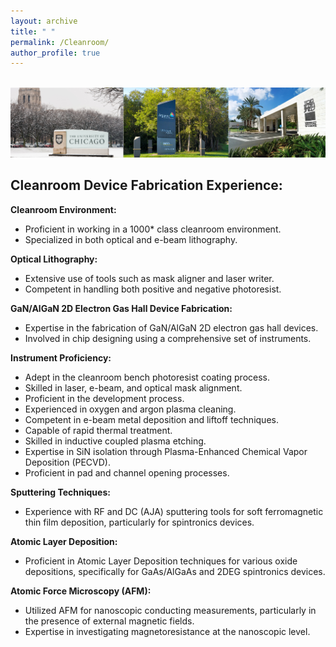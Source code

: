 ```yaml
---
layout: archive
title: " "
permalink: /Cleanroom/
author_profile: true
---
```




<br/><img src='/About.png' class='center'>


**Cleanroom Device Fabrication Experience:**
----

**Cleanroom Environment:**
- Proficient in working in a 1000* class cleanroom environment.
- Specialized in both optical and e-beam lithography.

**Optical Lithography:**

- Extensive use of tools such as mask aligner and laser writer.
- Competent in handling both positive and negative photoresist.

**GaN/AlGaN 2D Electron Gas Hall Device Fabrication:**

- Expertise in the fabrication of GaN/AlGaN 2D electron gas hall devices.
- Involved in chip designing using a comprehensive set of instruments.

**Instrument Proficiency:**

- Adept in the cleanroom bench photoresist coating process.
- Skilled in laser, e-beam, and optical mask alignment.
- Proficient in the development process.
- Experienced in oxygen and argon plasma cleaning.
- Competent in e-beam metal deposition and liftoff techniques.
- Capable of rapid thermal treatment.
- Skilled in inductive coupled plasma etching.
- Expertise in SiN isolation through Plasma-Enhanced Chemical Vapor Deposition (PECVD).
- Proficient in pad and channel opening processes.

**Sputtering Techniques:**

- Experience with RF and DC (AJA) sputtering tools for soft ferromagnetic thin film deposition, particularly for spintronics devices.

**Atomic Layer Deposition:**

- Proficient in Atomic Layer Deposition techniques for various oxide depositions, specifically for GaAs/AlGaAs and 2DEG spintronics devices.

**Atomic Force Microscopy (AFM):**

- Utilized AFM for nanoscopic conducting measurements, particularly in the presence of external magnetic fields.
- Expertise in investigating magnetoresistance at the nanoscopic level.
